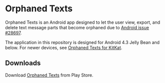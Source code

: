 Orphaned Texts
==============
Orphaned Texts is an Android app designed to let the user view, export, and delete text message parts that become orphaned due to [Android issue #28697](https://code.google.com/p/android/issues/detail?id=28697).

The application in this repository is designed for Android 4.3 Jelly Bean and below. For newer devices, see [Orphaned Texts for KitKat](https://github.com/michalmazur/orphaned-texts-kitkat).

Downloads
---------
Download [Orphaned Texts](https://play.google.com/store/apps/details?id=com.michalmazur.orphanedtexts) from Play Store.
